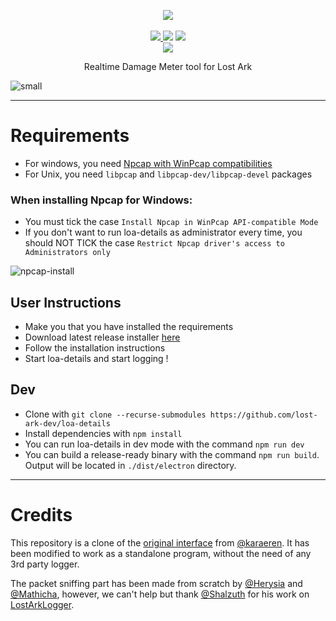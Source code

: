 <p align="center">
  <img src="https://user-images.githubusercontent.com/29287377/170220154-a521b32b-6727-422b-bf69-01b4faaa31da.png" />

  <br />
  <br />

  <a href="https://github.com/lost-ark-dev/loa-details/releases/latest">
    <img src="https://img.shields.io/github/package-json/v/lost-ark-dev/loa-details/main?style=for-the-badge&label=Download" />
  </a>
  <img src="https://img.shields.io/endpoint?url=https%3A%2F%2Fla.herysia.com%2Fbadge&style=for-the-badge">
  <a href="https://discord.gg/ybujC3sjMy">
    <img src="https://img.shields.io/discord/1039210817314377779?color=%235865F2&label=Discord&style=for-the-badge" />
  </a>

  <br />

  <img src="https://img.shields.io/github/license/lost-ark-dev/loa-details?style=flat-square" />
</p>

<p align="center">Realtime Damage Meter tool for Lost Ark</p>

![small](https://user-images.githubusercontent.com/29287377/173195460-cf8da1b4-abfa-4ed3-8dec-648eb1ffaf87.png)

---

# Requirements

- For windows, you need [Npcap with WinPcap compatibilities](https://npcap.com/#download)
- For Unix, you need `libpcap` and `libpcap-dev/libpcap-devel` packages

### When installing Npcap for Windows:

- You must tick the case `Install Npcap in WinPcap API-compatible Mode`
- If you don't want to run loa-details as administrator every time, you should NOT TICK the case `Restrict Npcap driver's access to Administrators only`

![npcap-install](./public/npcap.png)

## User Instructions

- Make you that you have installed the requirements
- Download latest release installer [here](https://github.com/lost-ark-dev/loa-details/releases/latest)
- Follow the installation instructions
- Start loa-details and start logging !

## Dev

- Clone with `git clone --recurse-submodules https://github.com/lost-ark-dev/loa-details`
- Install dependencies with `npm install`
- You can run loa-details in dev mode with the command `npm run dev`
- You can build a release-ready binary with the command `npm run build`. Output will be located in `./dist/electron` directory.

---

# Credits

This repository is a clone of the [original interface](https://github.com/karaeren/loa-details) from [@karaeren](https://github.com/karaeren).
It has been modified to work as a standalone program, without the need of any 3rd party logger.

The packet sniffing part has been made from scratch by [@Herysia](https://github.com/Herysia) and [@Mathicha](https://github.com/Mathicha), however, we can't help but thank [@Shalzuth](https://github.com/Shalzuth) for his work on [LostArkLogger](https://github.com/shalzuth/LostArkLogger).
